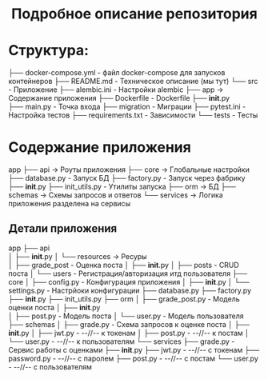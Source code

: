 <h1 align="center">Подробное описание репозитория</h1>


<h1>Структура:</h1>


├── docker-compose.yml     -  файл docker-compose для запусков контейнеров 
├── README.md              -  Техническое описание (мы тут)
└── src                    -  Приложение
    ├── alembic.ini        -  Настройки alembic
    ├── app                -> Содержание приложения
    ├── Dockerfile         -  Dockerfile
    ├── __init__.py       
    ├── main.py            -  Точка входа
    ├── migration          -  Миграции
    ├── pytest.ini         -  Настройка тестов
    ├── requirements.txt   -  Зависимости
    └── tests              -  Тесты



<h1>Содержание приложения</h1>

app
├── api                   -> Роуты приложения
├── core                  -> Глобальные настройки
├── database.py           - Запуск БД
├── factory.py            - Запуск через фабрику
├── __init__.py
├── init_utils.py         - Утилиты запуска
├── orm                   -> БД
├── schemas               -> Схемы запросов и ответов
└── services              -> Логика приложения разделена на сервисы 

<h2>Детали приложения</h2>

app
├── api                   
│   ├── __init__.py
│   └── resources        -> Ресуры    
│       ├── grade_post        - Оценка поста
│       ├── __init__.py
│       ├── posts             - CRUD поста
│       └── users             - Регистрация/авторизация итд пользователя
├── core
│   ├── config.py        - Конфигурация приложения 
│   ├── __init__.py
│   └── settings.py      - Настрйоки конфигурации
├── database.py
├── factory.py
├── __init__.py
├── init_utils.py
├── orm
│   ├── grade_post.py     - Модель оценки поста
│   ├── __init__.py  
│   ├── post.py           - Модель поста
│   └── user.py           - Модель пользователя
├── schemas
│   ├── grade.py          - Схема запросов к оценке поста
│   ├── __init__.py
│   ├── jwt.py            - --//-- к токенам
│   ├── post.py           - --//-- к постам
│   └── user.py           - --//-- к пользователям
└── services
    ├── grade.py          - Сервис работы с оценками
    ├── __init__.py
    ├── jwt.py            - --//-- с токенам
    ├── password.py       - --//-- с паролем
    ├── post.py           - --//-- с постам
    └── user.py           - --//-- с пользователям
